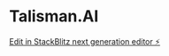 # Talisman.AI

[Edit in StackBlitz next generation editor ⚡️](https://stackblitz.com/~/github.com/Talisman-Remm/sb1-7v1h29zr)
